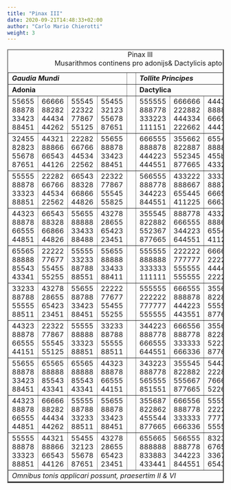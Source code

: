 ```yaml
---
title: "Pinax III"
date: 2020-09-21T14:48:33+02:00
author: "Carlo Mario Chierotti"
weight: 3
---
```


<table border="2" cellpadding="2">
    <caption>Pinax III<br>Musarithmos&nbsp;continens&nbsp;pro&nbsp;adonijs&amp;&nbsp;Dactylicis&nbsp;aptos</caption>
    <tr>
        <td colspan="4"><em><strong>Gaudia Mundi</strong></em></td>
        <td>&nbsp;</td>
        <td colspan="4"><em><strong>Tollite Principes</strong></em></td>
    </tr>
    <tr>
        <td colspan="4"><strong>Adonia</strong></td>
        <td>&nbsp;</td>
        <td colspan="4"><strong>Dactylica</strong></td>
    </tr>
    <tr>
        <td>55655<br>88878<br>33423<br>88451</td>
        <td>66666<br>88282<br>44434<br>44262</td>
        <td>55545<br>22322<br>77867<br>55125</td>
        <td>55455<br>32123<br>55678<br>87651</td>
        <td>&nbsp;</td>
        <td>555555<br>888778<br>333223<br>111151</td>
        <td>666666<br>222882<br>444334<br>222662</td>
        <td>444334<br>888888<br>666556<br>444114</td>
        <td>366555<br>888778<br>544223<br>844551</td>
    </tr>
    <tr>
        <td>32455<br>82823<br>55678<br>87651</td>
        <td>44321<br>88866<br>66543<br>44126</td>
        <td>22282<br>66766<br>44534<br>22562</td>
        <td>55655<br>88878<br>33423<br>88451</td>
        <td>&nbsp;</td>
        <td>666555<br>888878<br>444223<br>444551</td>
        <td>355662<br>822887<br>552345<br>877665</td>
        <td>655443<br>888878<br>455b45<br>433221</td>
        <td>555555<br>888778<br>333223<br>111551</td>
    </tr>
    <tr>
        <td>55555<br>88878<br>33323<br>88851</td>
        <td>22282<br>66766<br>44534<br>22562</td>
        <td>66543<br>88328<br>66866<br>44826</td>
        <td>22322<br>77867<br>55545<br>55825</td>
        <td>&nbsp;</td>
        <td>566555<br>888778<br>344223<br>844551</td>
        <td>433222<br>888667<br>655445<br>411225</td>
        <td>333333<br>888778<br>666556<br>666336</td>
        <td>333223<br>888778<br>555555<br>111551</td>
    </tr>
    <tr>
        <td>44323<br>88878<br>66555<br>44851</td>
        <td>66543<br>88328<br>66866<br>44826</td>
        <td>55655<br>88888<br>33433<br>88488</td>
        <td>43278<br>28655<br>65423<br>23451</td>
        <td>&nbsp;</td>
        <td>355545<br>822882<br>552367<br>877665</td>
        <td>888778<br>666555<br>344223<br>644551</td>
        <td>433222<br>888666<br>655445<br>411225</td>
        <td>655443<br>888888<br>455665<br>433441</td>
    </tr>
    <tr>
        <td>65565<br>88888<br>85543<br>43341</td>
        <td>22222<br>77677<br>55455<br>55255</td>
        <td>55555<br>33233<br>88788<br>88551</td>
        <td>55655<br>88888<br>33433<br>88411</td>
        <td>&nbsp;</td>
        <td>555555<br>888888<br>333333<br>111111</td>
        <td>222222<br>777777<br>555555<br>555555</td>
        <td>666666<br>222222<br>444444<br>222222</td>
        <td>343223<br>888778<br>565555<br>841551</td>
    </tr>
    <tr>
        <td>33233<br>88788<br>55555<br>88511</td>
        <td>43278<br>28655<br>65423<br>23451</td>
        <td>55655<br>88788<br>33423<br>88451</td>
        <td>22222<br>77677<br>55455<br>55255</td>
        <td>&nbsp;</td>
        <td>555555<br>222222<br>777777<br>555555</td>
        <td>666555<br>888878<br>444223<br>443551</td>
        <td>355687<br>822862<br>555545<br>877665</td>
        <td>566555<br>888778<br>344223<br>844551</td>
    </tr>
    <tr>
        <td>44323<br>88878<br>66555<br>44151</td>
        <td>22322<br>77867<br>55545<br>55125</td>
        <td>55555<br>88888<br>33323<br>88851</td>
        <td>33233<br>88788<br>55555<br>88511</td>
        <td>&nbsp;</td>
        <td>344223<br>888778<br>666555<br>644551</td>
        <td>666556<br>888778<br>333333<br>666336</td>
        <td>355662<br>822887<br>522345<br>877665</td>
        <td>666555<br>888878<br>444223<br>444551</td>
    </tr>
    <tr>
        <td>55655<br>88878<br>33423<br>88451</td>
        <td>65565<br>88888<br>85543<br>43341</td>
        <td>65565<br>88888<br>85543<br>43341</td>
        <td>44323<br>88878<br>66555<br>44151</td>
        <td>&nbsp;</td>
        <td>343223<br>888778<br>565555<br>851551</td>
        <td>355545<br>822882<br>555667<br>877665</td>
        <td>544334<br>222882<br>766666<br>522662</td>
        <td>555555<br>888778<br>333223<br>111551</td>
    </tr>
    <tr>
        <td>44323<br>88878<br>66555<br>44851</td>
        <td>66666<br>88282<br>44434<br>44262</td>
        <td>55555<br>88788<br>33233<br>88511</td>
        <td>55655<br>88878<br>33423<br>88451</td>
        <td>&nbsp;</td>
        <td>355687<br>822862<br>455544<br>877665</td>
        <td>666556<br>888778<br>333333<br>666336</td>
        <td>555545<br>222222<br>777767<br>555525</td>
        <td>655443<br>888778<br>455645<br>433221</td>
    </tr>
    <tr>
        <td>55555<br>88878<br>33323<br>88851</td>
        <td>44321<br>88866<br>66543<br>44126</td>
        <td>55455<br>32123<br>55678<br>87651</td>
        <td>43278<br>28655<br>65423<br>23451</td>
        <td>&nbsp;</td>
        <td>655665<br>888888<br>833883<br>433441</td>
        <td>566555<br>888778<br>344223<br>844551</td>
        <td>832333<br>676556<br>336778<br>654336</td>
        <td>655443<br>888888<br>455665<br>433441</td>
    </tr>
    <tr>
        <td colspan="9"><em>Omnibus tonis applicari possunt, praesertim II &amp; VI</em></td>
    </tr>
</table>
